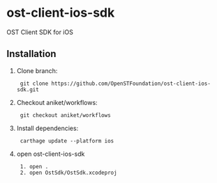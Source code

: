 # ost-client-ios-sdk
OST Client SDK for iOS

## Installation
1. Clone branch: 

        git clone https://github.com/OpenSTFoundation/ost-client-ios-sdk.git
        
2. Checkout aniket/workflows:

        git checkout aniket/workflows

3. Install dependencies:

        carthage update --platform ios
        
4. open ost-client-ios-sdk
    
        1. open .
        2. open OstSdk/OstSdk.xcodeproj
    
